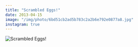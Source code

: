 ```yaml
---
title: "Scrambled Eggs!"
date: 2013-04-15
image: "/img/photo/6bd51cb2ad5b783c2a2b6e792e0877a8.jpg"
instagram: true
---
```


![Scrambled Eggs!](/img/photo/6bd51cb2ad5b783c2a2b6e792e0877a8.jpg)
